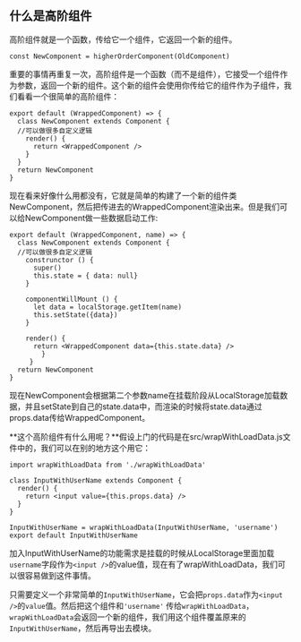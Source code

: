 ## 什么是高阶组件

高阶组件就是一个函数，传给它一个组件，它返回一个新的组件。

    const NewComponent = higherOrderComponent(OldComponent)

重要的事情再重复一次，高阶组件是一个函数（而不是组件），它接受一个组件作为参数，返回一个新的组件。这个新的组件会使用你传给它的组件作为子组件，我们看看一个很简单的高阶组件：


    export default (WrappedComponent) => {
      class NewComponent extends Component {
      //可以做很多自定义逻辑
	    render() {
	      return <WrappedComponent />
	    }
      }
      return NewComponent
    }

现在看来好像什么用都没有，它就是简单的构建了一个新的组件类NewComponent，然后把传进去的WrappedComponent渲染出来。但是我们可以给NewComponent做一些数据启动工作:

    export default (WrappedComponent, name) => {
      class NewComponent extends Component {
      //可以做很多自定义逻辑
	    construnctor () {
	      super()
	      this.state = { data: null}
	    }
	    
	    componentWillMount () {
	      let data = localStorage.getItem(name)
	      this.setState({data})
	    }
	    
	    render() {
	      return <WrappedComponent data={this.state.data} />
	    	}
	     }
      return NewComponent
    }

现在NewComponent会根据第二个参数name在挂载阶段从LocalStorage加载数据，并且setState到自己的state.data中，而渲染的时候将state.data通过props.data传给WrappedComponent。

**这个高阶组件有什么用呢？**假设上门的代码是在src/wrapWithLoadData.js文件中的，我们可以在别的地方这个用它：

    import wrapWithLoadData from './wrapWithLoadData'
    
    class InputWithUserName extends Component {
      render() {
        return <input value={this.props.data} />
      }
    }
    
    InputWithUserName = wrapWithLoadData(InputWithUserName, 'username')
    export default InputWithUserName 

加入InputWithUserName的功能需求是挂载的时候从LocalStorage里面加载`username`字段作为`<input />`的value值，现在有了wrapWithLoadData，我们可以很容易做到这件事情。

只需要定义一个非常简单的`InputWithUserName`，它会把`props.data`作为`<input />`的`value`值。然后把这个组件和`'username'` 传给`wrapWithLoadData`，`wrapWithLoadData`会返回一个新的组件，我们用这个组件覆盖原来的`InputWithUserName`，然后再导出去模块。